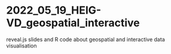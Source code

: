 # 2022_05_19_HEIG-VD_geospatial_interactive

reveal.js slides and R code about geospatial and interactive data visualisation
